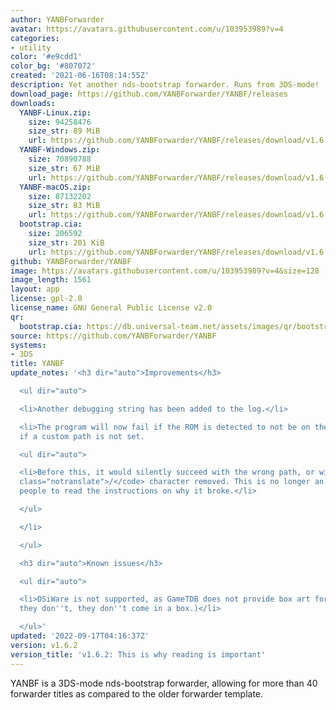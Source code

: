 ```yaml
---
author: YANBForwarder
avatar: https://avatars.githubusercontent.com/u/103953989?v=4
categories:
- utility
color: '#e9cdd1'
color_bg: '#807072'
created: '2021-06-16T08:14:55Z'
description: Yet another nds-bootstrap forwarder. Runs from 3DS-mode!
download_page: https://github.com/YANBForwarder/YANBF/releases
downloads:
  YANBF-Linux.zip:
    size: 94258476
    size_str: 89 MiB
    url: https://github.com/YANBForwarder/YANBF/releases/download/v1.6.2/YANBF-Linux.zip
  YANBF-Windows.zip:
    size: 70890788
    size_str: 67 MiB
    url: https://github.com/YANBForwarder/YANBF/releases/download/v1.6.2/YANBF-Windows.zip
  YANBF-macOS.zip:
    size: 87132202
    size_str: 83 MiB
    url: https://github.com/YANBForwarder/YANBF/releases/download/v1.6.2/YANBF-macOS.zip
  bootstrap.cia:
    size: 206592
    size_str: 201 KiB
    url: https://github.com/YANBForwarder/YANBF/releases/download/v1.6.2/bootstrap.cia
github: YANBForwarder/YANBF
image: https://avatars.githubusercontent.com/u/103953989?v=4&size=128
image_length: 1561
layout: app
license: gpl-2.0
license_name: GNU General Public License v2.0
qr:
  bootstrap.cia: https://db.universal-team.net/assets/images/qr/bootstrap-cia.png
source: https://github.com/YANBForwarder/YANBF
systems:
- 3DS
title: YANBF
update_notes: '<h3 dir="auto">Improvements</h3>

  <ul dir="auto">

  <li>Another debugging string has been added to the log.</li>

  <li>The program will now fail if the ROM is detected to not be on the SD card, or
  if a custom path is not set.

  <ul dir="auto">

  <li>Before this, it would silently succeed with the wrong path, or with the <code
  class="notranslate">/</code> character removed. This is no longer an issue and forces
  people to read the instructions on why it broke.</li>

  </ul>

  </li>

  </ul>

  <h3 dir="auto">Known issues</h3>

  <ul dir="auto">

  <li>DSiWare is not supported, as GameTDB does not provide box art for them (of course
  they don''t, they don''t come in a box.)</li>

  </ul>'
updated: '2022-09-17T04:16:37Z'
version: v1.6.2
version_title: 'v1.6.2: This is why reading is important'
---
```

YANBF is a 3DS-mode nds-bootstrap forwarder, allowing for more than 40 forwarder titles as compared to the older forwarder template.